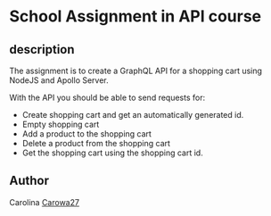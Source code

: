 # School Assignment in API course

## description

The assignment is to create a GraphQL API for a shopping cart using NodeJS and Apollo Server.

With the API you should be able to send requests for:

- Create shopping cart and get an automatically generated id.
- Empty shopping cart
- Add a product to the shopping cart
- Delete a product from the shopping cart
- Get the shopping cart using the shopping cart id.

## Author

Carolina
[Carowa27](https://www.github/carowa27)
